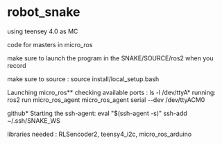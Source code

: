 # robot_snake
using teensey 4.0 as MC

code for masters in micro_ros

make sure to launch the program in the SNAKE/SOURCE/ros2 when you record

make sure to source : source install/local_setup.bash

Launching micro_ros** checking available ports : ls -l /dev/ttyA* running: ros2 run micro_ros_agent micro_ros_agent serial --dev /dev/ttyACM0

github* Starting the ssh-agent: eval "$(ssh-agent -s)" ssh-add ~/.ssh/SNAKE_WS

libraries needed : RLSencoder2, teensy4_i2c, micro_ros_arduino

